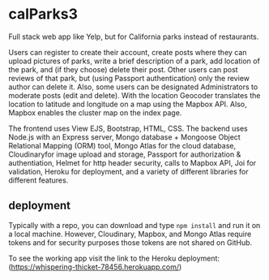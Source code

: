 # calParks3

Full stack web app like Yelp, but for California parks instead of restaurants.

Users can register to create their account, create posts where they can upload pictures of parks, write a brief description of a park, add location of the park, and (if they choose) delete their post. Other users can post reviews of that park, but (using Passport authentication) only the review author can delete it. Also, some users can be designated Administrators to moderate posts (edit and delete). With the location Geocoder translates the location to latitude and longitude on a map using the Mapbox API. Also, Mapbox enables the cluster map on the index page.

The frontend uses View EJS, Bootstrap, HTML, CSS. The backend uses Node.js with an Express server, Mongo database + Mongoose Object Relational Mapping (ORM) tool, Mongo Atlas for the cloud database, Cloudinaryfor image upload and storage, Passport for authorization & authentiation, Helmet for http header security, calls to Mapbox API, Joi for validation, Heroku for deployment, and a variety of different libraries for different features.

## deployment

Typically with a repo, you can download and type `npm install` and run it on a local machine. However, Cloudinary, Mapbox, and Mongo Atlas require tokens and for security purposes those tokens are not shared on GitHub.

To see the working app visit the link to the Heroku deployment: (https://whispering-thicket-78456.herokuapp.com/)
